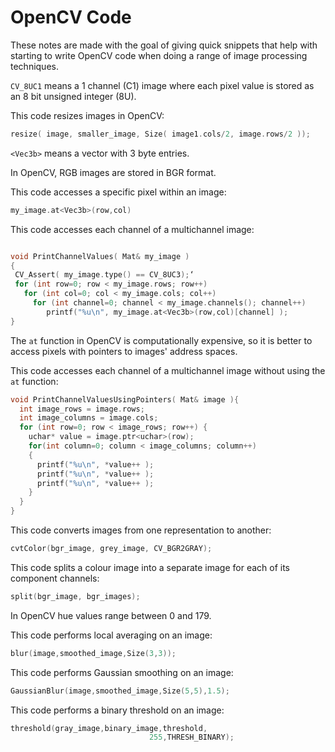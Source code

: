 
# OpenCV Code

These notes are made with the goal of giving quick snippets that help with starting to write OpenCV code when doing a range of image processing techniques.

`CV_8UC1` means a 1 channel (C1) image where each pixel value is stored as an 8 bit unsigned integer (8U).

This code resizes images in OpenCV:
```c++
resize( image, smaller_image, Size( image1.cols/2, image.rows/2 ));
```

`<Vec3b>` means a vector with 3 byte entries.

In OpenCV, RGB images are stored in BGR format.

This code accesses a specific pixel within an image:
```c++
my_image.at<Vec3b>(row,col)
```

This code accesses each channel of a multichannel image:
```c++

void PrintChannelValues( Mat& my_image )
{
 CV_Assert( my_image.type() == CV_8UC3);‘
 for (int row=0; row < my_image.rows; row++)
   for (int col=0; col < my_image.cols; col++)
     for (int channel=0; channel < my_image.channels(); channel++)
        printf("%u\n", my_image.at<Vec3b>(row,col)[channel] );
}
```

The `at` function in OpenCV is computationally expensive, so it is better to access pixels with pointers to images' address spaces.

This code accesses each channel of a multichannel image without using the `at` function:
```c++
void PrintChannelValuesUsingPointers( Mat& image ){
  int image_rows = image.rows;
  int image_columns = image.cols;
  for (int row=0; row < image_rows; row++) {
    uchar* value = image.ptr<uchar>(row);
    for(int column=0; column < image_columns; column++)
    {
      printf("%u\n", *value++ );
      printf("%u\n", *value++ );
      printf("%u\n", *value++ );
    }
  }
}
```

This code converts images from one representation to another:
```c++
cvtColor(bgr_image, grey_image, CV_BGR2GRAY);
```

This code splits a colour image into a separate image for each of its component channels:
```c++
split(bgr_image, bgr_images);
```

In OpenCV hue values range between 0 and 179.

This code performs local averaging on an image:
```c++
blur(image,smoothed_image,Size(3,3));
```

This code performs Gaussian smoothing on an image:
```c++
GaussianBlur(image,smoothed_image,Size(5,5),1.5);
```

This code performs a binary threshold on an image:
```c++
threshold(gray_image,binary_image,threshold,
                               255,THRESH_BINARY);
```
